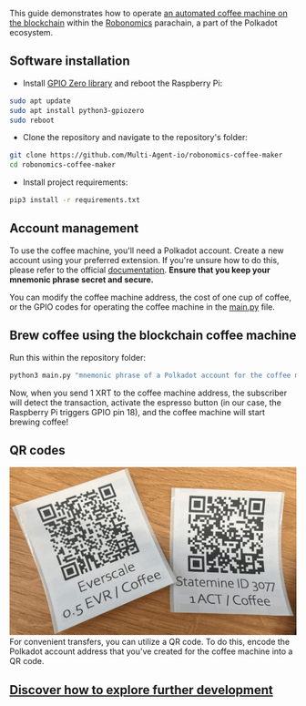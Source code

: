 This guide demonstrates how to operate [an automated coffee machine on the blockchain](https://github.com/Multi-Agent-io/robonomics-coffee-maker/tree/master) within the [Robonomics](https://robonomics.network) parachain, a part of the Polkadot ecosystem.

## Software installation


- Install [GPIO Zero library](https://gpiozero.readthedocs.io/en/stable/installing.html) and reboot the Raspberry Pi:
```bash
sudo apt update
sudo apt install python3-gpiozero
sudo reboot
```

- Clone the repository and navigate to the repository's folder:
```bash
git clone https://github.com/Multi-Agent-io/robonomics-coffee-maker
cd robonomics-coffee-maker
```

- Install project requirements:
```bash
pip3 install -r requirements.txt
```

## Account management
To use the coffee machine, you'll need a Polkadot account. Create a new account using your preferred extension. If you're unsure how to do this, please refer to the official [documentation](https://support.polkadot.network/support/solutions/articles/65000098878-how-to-create-a-dot-account). **Ensure that you keep your mnemonic phrase secret and secure.**

You can modify the coffee machine address, the cost of one cup of coffee, or the GPIO codes for operating the coffee machine in the [main.py](https://github.com/Multi-Agent-io/robonomics-coffee-maker/blob/master/robonomics-kusama/main.py) file.

## Brew coffee using the blockchain coffee machine
Run this within the repository folder:
```bash
python3 main.py "mnemonic phrase of a Polkadot account for the coffee machine"
```
Now, when you send 1 XRT to the coffee machine address, the subscriber will detect the transaction, activate the espresso button (in our case, the Raspberry Pi triggers GPIO pin 18), and the coffee machine will start brewing coffee!

## QR codes
![QR codes for paying to the blockchain coffee machine](../readme-assets/qrcodes-blockchain-smart-coffee-machine.jpg?raw=true)
For convenient transfers, you can utilize a QR code. To do this, encode the Polkadot account address that you've created for the coffee machine into a QR code.

## [Discover how to explore further development](https://github.com/Multi-Agent-io/robonomics-coffee-maker/tree/master#exploring-further-development)
